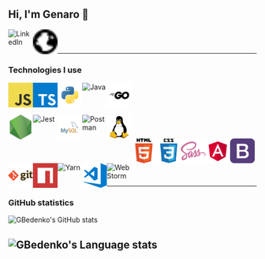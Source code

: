 ## Hi, I'm Genaro 👋

[<img align="left" alt="LinkedIn" width="50px" src="https://cdn.jsdelivr.net/npm/simple-icons@v3/icons/linkedin.svg" />][linkedin]
[<img align="left" alt="Blog" width="50px" src="https://raw.githubusercontent.com/iconic/open-iconic/master/svg/globe.svg" />][blog]

<br />
<br />

---

### Technologies I use

[<img align="left" alt="JavaScript" width="50px" src="https://raw.githubusercontent.com/github/explore/80688e429a7d4ef2fca1e82350fe8e3517d3494d/topics/javascript/javascript.png" />][repos]
[<img align="left" alt="TypeScript" width="50px" src="https://raw.githubusercontent.com/github/explore/80688e429a7d4ef2fca1e82350fe8e3517d3494d/topics/typescript/typescript.png" />][repos]
[<img align="left" alt="Python" width="50px" src="https://raw.githubusercontent.com/github/explore/80688e429a7d4ef2fca1e82350fe8e3517d3494d/topics/python/python.png" />][repos]
[<img align="left" alt="Java" width="50px" src="https://icon-library.com/images/java-icon-png/java-icon-png-2.jpg" />][repos]
[<img align="left" alt="Go" width="50px" src="https://raw.githubusercontent.com/github/explore/80688e429a7d4ef2fca1e82350fe8e3517d3494d/topics/go/go.png" />][repos]

<br />
<br />
<br />

[<img align="left" alt="NodeJS" width="50px" src="https://raw.githubusercontent.com/github/explore/80688e429a7d4ef2fca1e82350fe8e3517d3494d/topics/nodejs/nodejs.png" />][repos]
[<img align="left" alt="Jest" width="50px" src="https://miro.medium.com/max/600/1*RQwRLQ0yyCvYmRn_Nst5yg.png" />][repos]
[<img align="left" alt="MySQL" width="50px" src="https://raw.githubusercontent.com/github/explore/80688e429a7d4ef2fca1e82350fe8e3517d3494d/topics/mysql/mysql.png" />][repos]
[<img align="left" alt="Postman" width="50px" src="https://user-images.githubusercontent.com/2676579/34940598-17cc20f0-f9be-11e7-8c6d-f0190d502d64.png" />][repos]
[<img align="left" alt="Linux" width="50px" src="https://raw.githubusercontent.com/github/explore/80688e429a7d4ef2fca1e82350fe8e3517d3494d/topics/linux/linux.png" />][repos]

<br />
<br />

[<img align="left" alt="HTML" width="50px" src="https://raw.githubusercontent.com/github/explore/80688e429a7d4ef2fca1e82350fe8e3517d3494d/topics/html/html.png" />][repos]
[<img align="left" alt="CSS" width="50px" src="https://raw.githubusercontent.com/github/explore/80688e429a7d4ef2fca1e82350fe8e3517d3494d/topics/css/css.png" />][repos]
[<img align="left" alt="SCSS" width="50px" src="https://raw.githubusercontent.com/github/explore/80688e429a7d4ef2fca1e82350fe8e3517d3494d/topics/sass/sass.png" />][repos]
[<img align="left" alt="Angular" width="50px" src="https://raw.githubusercontent.com/github/explore/80688e429a7d4ef2fca1e82350fe8e3517d3494d/topics/angular/angular.png" />][repos]
[<img align="left" alt="Bootstrap" width="50px" src="https://raw.githubusercontent.com/github/explore/80688e429a7d4ef2fca1e82350fe8e3517d3494d/topics/bootstrap/bootstrap.png" />][repos]

<br />
<br />

[<img align="left" alt="Git" width="50px" src="https://raw.githubusercontent.com/github/explore/80688e429a7d4ef2fca1e82350fe8e3517d3494d/topics/git/git.png" />][repos]
[<img align="left" alt="npm" width="50px" src="https://raw.githubusercontent.com/github/explore/80688e429a7d4ef2fca1e82350fe8e3517d3494d/topics/npm/npm.png" />][repos]
[<img align="left" alt="Yarn" width="50px" src="https://p1.hiclipart.com/preview/798/531/796/react-logo-npm-javascript-package-manager-nodejs-github-installation-yarn-png-clipart.jpg" />][repos]
[<img align="left" alt="Visual Studio Code" width="50px" src="https://raw.githubusercontent.com/github/explore/80688e429a7d4ef2fca1e82350fe8e3517d3494d/topics/visual-studio-code/visual-studio-code.png" />][repos]
[<img align="left" alt="WebStorm" width="50px" src="https://dashboard.snapcraft.io/site_media/appmedia/2017/11/WebStorm_1282x.png" />][repos]

<br />
<br />

---

### GitHub statistics

![GBedenko's GitHub stats](https://github-readme-stats.vercel.app/api?username=GBedenko&count_private=true&show_icons=true&theme=dracula&hide=stars,contribs)

![GBedenko's Language stats](https://github-readme-stats.vercel.app/api/top-langs/?username=GBedenko&theme=dracula&card_width=495&langs_count=10)
<br />
---

[blog]: https://genarobedenko.wordpress.com/
[linkedin]: https://www.linkedin.com/in/genarobedenko
[repos]: https://github.com/GBedenko?tab=repositories